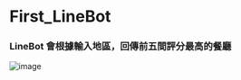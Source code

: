 # First_LineBot
### LineBot 會根據輸入地區，回傳前五間評分最高的餐廳

![image](https://user-images.githubusercontent.com/55979129/169716068-307e8245-a1b1-45eb-8f75-5fd964e3cc30.png)
